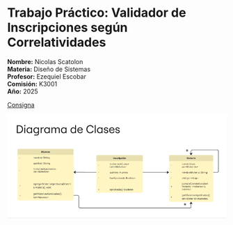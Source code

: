 # Trabajo Práctico: Validador de Inscripciones según Correlatividades

**Nombre:** Nicolas Scatolon  
**Materia:** Diseño de Sistemas  
**Profesor:** Ezequiel Escobar  
**Comisión:** K3001  
**Año:** 2025

[Consigna](https://github.com/nicoScatolon/DDS-validarCorrelativas/blob/main/Clase%2001%20-%20Validador%20de%20Correlatividades.pdf)

![Diagrama de Clases](https://github.com/nicoScatolon/DDS-validarCorrelativas/blob/main/DiagramaClases.png)


